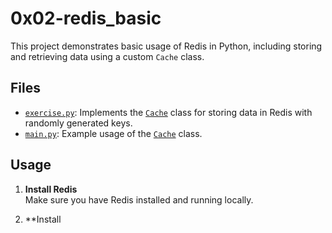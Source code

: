 # 0x02-redis_basic

This project demonstrates basic usage of Redis in Python, including storing and retrieving data using a custom `Cache` class.

## Files

- [`exercise.py`](0x02-redis_basic/exercise.py): Implements the [`Cache`](0x02-redis_basic/exercise.py#L8) class for storing data in Redis with randomly generated keys.
- [`main.py`](0x02-redis_basic/main.py): Example usage of the [`Cache`](0x02-redis_basic/exercise.py#L8) class.

## Usage

1. **Install Redis**  
   Make sure you have Redis installed and running locally.

2. **Install